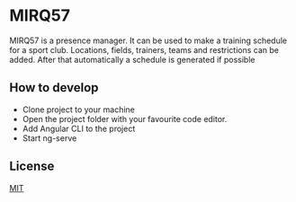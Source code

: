 



# MIRQ57

MIRQ57 is a presence manager. It can be used to make a training schedule for a sport club. Locations, fields, trainers, teams and restrictions can be added. After that automatically a schedule is generated if possible

## How to develop

* Clone project to your machine
* Open the project folder with your favourite code editor.
* Add Angular CLI to the project
* Start ng-serve


## License
[MIT](https://choosealicense.com/licenses/mit/)
